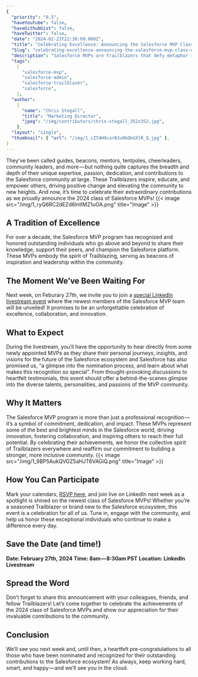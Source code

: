 ```yaml
---
{
  "priority": "0.5",
  "haveYoutube": false,
  "haveGithubGist": false,
  "haveTwitter": false,
  "date": "2024-02-23T22:30:09.000Z",
  "title": "Celebrating Excellence: Announcing the Salesforce MVP Class of 2024!",
  "Slug": "celebrating-excellence-announcing-the-salesforce-mvp-class-of-2024",
  "description": "Salesforce MVPs are Trailblazers that defy metaphor in their contributions to, and their place within, the Salesforce community.",
  "tags":
    [
      "salesforce-mvp",
      "salesforce-admin",
      "salesforce-trailblazer",
      "salesforce",
    ],
  "author":
    {
      "name": "Chris Stegall",
      "title": "Marketing Director",
      "jpeg": "/img/contributors/chris-stegall_352x352.jpg",
    },
  "layout": "single",
  "thumbnail": { "url": "/img/1_cZT4H9carB3vHbQkGXlR_Q.jpg" },
}
---
```


They’ve been called guides, beacons, mentors, tentpoles, cheerleaders, community leaders, and more — but nothing quite captures the breadth and depth of their unique expertise, passion, dedication, and contributions to the Salesforce community at large.
These Trailblazers inspire, educate, and empower others, driving positive change and elevating the community to new heights. And now, it’s time to celebrate their extraordinary contributions as we proudly announce the 2024 class of Salesforce MVPs!
{{< image src="/img/1_ryQ6RC2dEZd6IntIMZ1uOA.png" title="Image" >}}

## A Tradition of Excellence

For over a decade, the Salesforce MVP program has recognized and honored outstanding individuals who go above and beyond to share their knowledge, support their peers, and champion the Salesforce platform. These MVPs embody the spirit of Trailblazing, serving as beacons of inspiration and leadership within the community.

## The Moment We’ve Been Waiting For

Next week, on Feburary 27th, we invite you to join a [special LinkedIn livestream event](https://go.mkp.dev/MVPs2024) where the newest members of the Salesforce MVP team will be unveiled!
It promises to be an unforgettable celebration of excellence, collaboration, and innovation.

## What to Expect

During the livestream, you’ll have the opportunity to hear directly from some newly appointed MVPs as they share their personal journeys, insights, and visions for the future of the Salesforce ecosystem and Salesforce has also promised us, “a glimpse into the nomination process, and learn about what makes this recognition so special”.
From thought-provoking discussions to heartfelt testimonials, this event should offer a behind-the-scenes glimpse into the diverse talents, personalities, and passions of the MVP community.

## Why It Matters

The Salesforce MVP program is more than just a professional recognition — it’s a symbol of commitment, dedication, and impact. These MVPs represent some of the best and brightest minds in the Salesforce world, driving innovation, fostering collaboration, and inspiring others to reach their full potential. By celebrating their achievements, we honor the collective spirit of Trailblazers everywhere and reaffirm our commitment to building a stronger, more inclusive community.
{{< image src="/img/1_9BP5AukQVGZ5aHJT6VAGiQ.png" title="Image" >}}

## How You Can Participate

Mark your calendars, [RSVP here](https://go.mkp.dev/MVPs2024), and join live on LinkedIn next week as a spotlight is shined on the newest class of Salesforce MVPs!
Whether you’re a seasoned Trailblazer or brand new to the Salesforce ecosystem, this event is a celebration for all of us.
Tune in, engage with the community, and help us honor these exceptional individuals who continue to make a difference every day.

## Save the Date (and time!)

**Date: February 27th, 2024**
**Time: 8am — 8:30am PST**
**Location: LinkedIn Livestream**

## Spread the Word

Don’t forget to share this announcement with your colleagues, friends, and fellow Trailblazers! Let’s come together to celebrate the achievements of the 2024 class of Salesforce MVPs and show our appreciation for their invaluable contributions to the community.

## Conclusion

We’ll see you next week and, until then, a heartfelt pre-congratulations to all those who have been nominated and recognized for their outstanding contributions to the Salesforce ecosystem!
As always, keep working hard, smart, and happy — and we’ll see you in the cloud.
